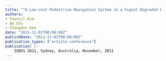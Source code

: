 ```yaml
---
title: "“A Low-cost Pedestrian Navigation System in a Signal Degraded Environment"
authors:
- Younsil Kim
- Am Cho
- Changdon Kee
date: "2011-11-01T00:00:00Z"
publishDate: "2011-11-01T00:00:00Z"
publication_types: ["article-conference"]
publication: |-
    IGNSS 2011, Sydney, Australia, November, 2011
---
```

